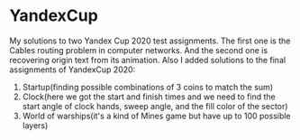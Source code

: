 # YandexCup
My solutions to two Yandex Cup 2020 test assignments. The first one is the Cables routing problem in computer networks. And the second one is recovering origin text from its animation.
Also I added solutions to the final assignments of YandexCup 2020: 
1. Startup(finding possible combinations of 3 coins to match the sum)
2. Clock(here we got the start and finish times and we need to find the start angle of clock hands, sweep angle, and the fill color of the sector)
3. World of warships(it's a kind of Mines game but have up to 100 possible layers)
